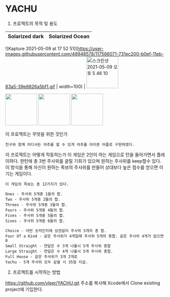 # YACHU


1. 프로젝트의 목적 및 용도


Solarized dark             |  Solarized Ocean
:-------------------------:|:-------------------------:

![Kapture 2021-05-09 at 17 52 51](https://user-images.githubusercontent.com/48948578/117566071-731ec200-b0ef-11eb-83a5-39e8826a5bf1.gif | width=100)  |  <img width="100" alt="스크린샷 2021-05-09 오후 5 46 10" src="https://user-images.githubusercontent.com/48948578/117565873-94cb7980-b0ee-11eb-8631-5d14c2c20260.png">



<p float="left">
  <img src="/img1.png" width="100" />
  <img src="/img2.png" width="100" /> 
  <img src="/img3.png" width="100" />
</p>

  이 프로젝트는 무엇을 위한 것인가
  
    친구와 함께 어디서든 야추를 할 수 있게 야추를 아이폰 어플로 구현하였다.
  
  이 프로젝트는 어떻게 작동하는가
    이 게임은 2인이 하는 게임으로 턴을 돌아가면서 플레이하다. 
    한턴에 총 3번 주사위를 굴릴 기회가 있으며 원하는 주사위를 keep할수 있다. 
    이 방식을 통해 자신이 원하는 족보의 주사위를 만들어 상대보다 높은 점수를 얻으면 이기는 게임이다.
    
    이 게임의 족보는 총 12가지가 있다.
    
    Ones - 주사위 5개중 1들의 합.
    Two - 주사위 5개중 2들의 합.
    Threes - 주사위 5개중 3들의 합.
    Fours - 주사위 5개중 4들의 합.
    Fives - 주사위 5개중 5들의 합.
    Sixes - 주사위 5개중 6들의 합.
    
    Choice - 어떤 숫자인지에 상관없이 주사위 5개의 총 합. 
    Four Of a Kind - 같은 주사위가 4개일때 주사위 5개의 총합. 같은 주사위 4개가 없으면 0
    Small Straight - 연달은 수 3개 나올시 5개 주사위 총합
    Large Straight - 연달은 수 4개 나올시 5개 주사위 총합.
    Full House - 같은 주사위가 3개 2개로 
    Yachu - 5개 주사위 모두 같을 시 35점 지급.



2. 프로젝트를 시작하는 방법



 https://github.com/yleer/YACHU.git 주소를 복사해 Xcode에서 Clone existing project에 기입한다.





